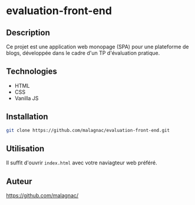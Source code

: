 # evaluation-front-end

## Description
Ce projet est une application web monopage (SPA) pour une plateforme de blogs,
développée dans le cadre d'un TP d'évaluation pratique.

## Technologies
- HTML
- CSS
- Vanilla JS

## Installation

```bash
git clone https://github.com/malagnac/evaluation-front-end.git
```

## Utilisation
Il suffit d'ouvrir ```index.html``` avec votre naviagteur web préféré.

## Auteur
https://github.com/malagnac/
